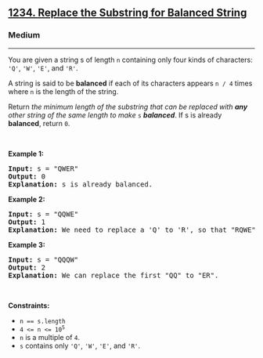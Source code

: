 <h2><a href="https://leetcode.com/problems/replace-the-substring-for-balanced-string/">1234. Replace the Substring for Balanced String</a></h2><h3>Medium</h3><hr><div><p>You are given a string s of length <code>n</code> containing only four kinds of characters: <code>'Q'</code>, <code>'W'</code>, <code>'E'</code>, and <code>'R'</code>.</p>

<p>A string is said to be <strong>balanced</strong><em> </em>if each of its characters appears <code>n / 4</code> times where <code>n</code> is the length of the string.</p>

<p>Return <em>the minimum length of the substring that can be replaced with <strong>any</strong> other string of the same length to make </em><code>s</code><em> <strong>balanced</strong></em>. If s is already <strong>balanced</strong>, return <code>0</code>.</p>

<p>&nbsp;</p>
<p><strong class="example">Example 1:</strong></p>

<pre><strong>Input:</strong> s = "QWER"
<strong>Output:</strong> 0
<strong>Explanation:</strong> s is already balanced.
</pre>

<p><strong class="example">Example 2:</strong></p>

<pre><strong>Input:</strong> s = "QQWE"
<strong>Output:</strong> 1
<strong>Explanation:</strong> We need to replace a 'Q' to 'R', so that "RQWE" (or "QRWE") is balanced.
</pre>

<p><strong class="example">Example 3:</strong></p>

<pre><strong>Input:</strong> s = "QQQW"
<strong>Output:</strong> 2
<strong>Explanation:</strong> We can replace the first "QQ" to "ER". 
</pre>

<p>&nbsp;</p>
<p><strong>Constraints:</strong></p>

<ul>
	<li><code>n == s.length</code></li>
	<li><code>4 &lt;= n &lt;= 10<sup>5</sup></code></li>
	<li><code>n</code> is a multiple of <code>4</code>.</li>
	<li><code>s</code> contains only <code>'Q'</code>, <code>'W'</code>, <code>'E'</code>, and <code>'R'</code>.</li>
</ul>
</div>